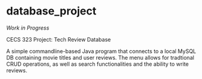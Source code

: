 # database_project
*Work in Progress*<br />

CECS 323 Project: Tech Review Database

A simple commandline-based Java program that connects to a local MySQL DB containing movie titles and user reviews. 
The menu allows for tradtional CRUD operations, as well as search functionalities and the ability to write reviews. 

